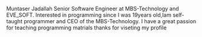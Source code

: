 Muntaser Jadallah
Senior Software Engineer at MBS-Technology and EVE_SOFT. Interested in programming since I was 19years old,Iam self-taught programmer and CEO of the MBS-Technology.
I have a great passion for teaching programming matrials
thanks for viseting my profile
